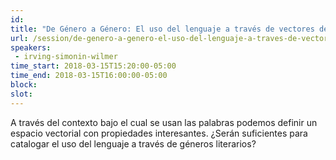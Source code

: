 ```yaml
---
id: 
title: "De Género a Género: El uso del lenguaje a través de vectores de palabras"
url: /session/de-genero-a-genero-el-uso-del-lenguaje-a-traves-de-vectores-de-palabras/
speakers:
 - irving-simonin-wilmer
time_start: 2018-03-15T15:20:00-05:00
time_end: 2018-03-15T16:00:00-05:00
block: 
slot: 
---
```


A través del contexto bajo el cual se usan las palabras podemos definir un espacio vectorial con propiedades interesantes. ¿Serán suficientes para catalogar el uso del lenguaje a través de géneros literarios?